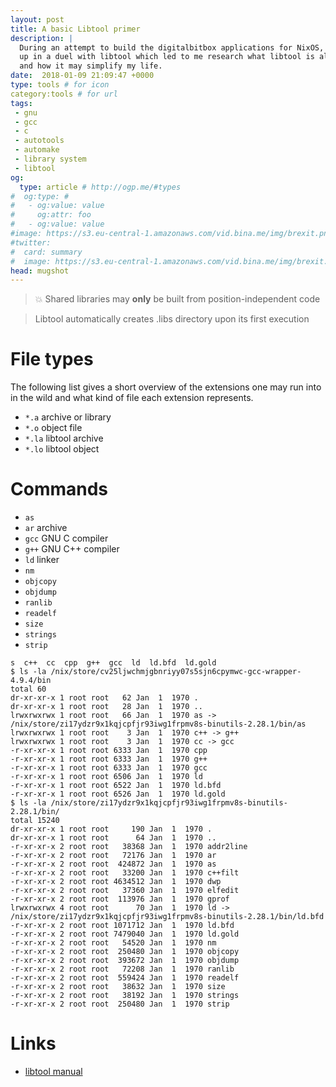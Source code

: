 ```yaml
---
layout: post
title: A basic Libtool primer
description: |
  During an attempt to build the digitalbitbox applications for NixOS, I ended
  up in a duel with libtool which led to me research what libtool is all about
  and how it may simplify my life.
date:  2018-01-09 21:09:47 +0000
type: tools # for icon
category:tools # for url
tags:
 - gnu
 - gcc
 - c
 - autotools
 - automake
 - library system
 - libtool
og:
  type: article # http://ogp.me/#types
#  og:type: # 
#   - og:value: value
#     og:attr: foo
#   - og:value: value
#image: https://s3.eu-central-1.amazonaws.com/vid.bina.me/img/brexit.png
#twitter:
#  card: summary
#  image: https://s3.eu-central-1.amazonaws.com/vid.bina.me/img/brexit.png
head: mugshot
---
```

> :boom: Shared libraries may **only** be built from position-independent code

> Libtool automatically creates .libs directory upon its first execution

# File types

The following list gives a short overview of the extensions one may run into in
the wild and what kind of file each extension represents.

 - `*.a` archive or library
 - `*.o` object file
 - `*.la` libtool archive
 - `*.lo` libtool object

# Commands

 - `as`
 - `ar` archive
 - `gcc` GNU C compiler
 - `g++` GNU C++ compiler
 - `ld` linker
 - `nm`
 - `objcopy`
 - `objdump`
 - `ranlib`
 - `readelf`
 - `size`
 - `strings`
 - `strip`

```
s  c++  cc  cpp  g++  gcc  ld  ld.bfd  ld.gold
$ ls -la /nix/store/cv25ljwchmjgbnriyy07s5sjn6cpymwc-gcc-wrapper-4.9.4/bin
total 60
dr-xr-xr-x 1 root root   62 Jan  1  1970 .
dr-xr-xr-x 1 root root   28 Jan  1  1970 ..
lrwxrwxrwx 1 root root   66 Jan  1  1970 as -> /nix/store/zi17ydzr9x1kqjcpfjr93iwg1frpmv8s-binutils-2.28.1/bin/as
lrwxrwxrwx 1 root root    3 Jan  1  1970 c++ -> g++
lrwxrwxrwx 1 root root    3 Jan  1  1970 cc -> gcc
-r-xr-xr-x 1 root root 6333 Jan  1  1970 cpp
-r-xr-xr-x 1 root root 6333 Jan  1  1970 g++
-r-xr-xr-x 1 root root 6333 Jan  1  1970 gcc
-r-xr-xr-x 1 root root 6506 Jan  1  1970 ld
-r-xr-xr-x 1 root root 6522 Jan  1  1970 ld.bfd
-r-xr-xr-x 1 root root 6526 Jan  1  1970 ld.gold
$ ls -la /nix/store/zi17ydzr9x1kqjcpfjr93iwg1frpmv8s-binutils-2.28.1/bin/
total 15240
dr-xr-xr-x 1 root root     190 Jan  1  1970 .
dr-xr-xr-x 1 root root      64 Jan  1  1970 ..
-r-xr-xr-x 2 root root   38368 Jan  1  1970 addr2line
-r-xr-xr-x 2 root root   72176 Jan  1  1970 ar
-r-xr-xr-x 2 root root  424872 Jan  1  1970 as
-r-xr-xr-x 2 root root   33200 Jan  1  1970 c++filt
-r-xr-xr-x 2 root root 4634512 Jan  1  1970 dwp
-r-xr-xr-x 2 root root   37360 Jan  1  1970 elfedit
-r-xr-xr-x 2 root root  113976 Jan  1  1970 gprof
lrwxrwxrwx 4 root root      70 Jan  1  1970 ld -> /nix/store/zi17ydzr9x1kqjcpfjr93iwg1frpmv8s-binutils-2.28.1/bin/ld.bfd
-r-xr-xr-x 2 root root 1071712 Jan  1  1970 ld.bfd
-r-xr-xr-x 2 root root 7479040 Jan  1  1970 ld.gold
-r-xr-xr-x 2 root root   54520 Jan  1  1970 nm
-r-xr-xr-x 2 root root  250480 Jan  1  1970 objcopy
-r-xr-xr-x 2 root root  393672 Jan  1  1970 objdump
-r-xr-xr-x 2 root root   72208 Jan  1  1970 ranlib
-r-xr-xr-x 2 root root  559424 Jan  1  1970 readelf
-r-xr-xr-x 2 root root   38632 Jan  1  1970 size
-r-xr-xr-x 2 root root   38192 Jan  1  1970 strings
-r-xr-xr-x 2 root root  250480 Jan  1  1970 strip
```

# Links

- [libtool manual][libtool-man]

[libtool-man]: https://www.gnu.org/software/libtool/manual/libtool.html
